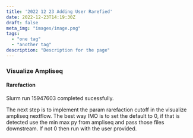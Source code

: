 ```yaml
---
title: '2022 12 23 Adding User Rarefied'
date: 2022-12-23T14:19:30Z
draft: false
meta_img: "images/image.png"
tags:
  - "one tag"
  - "another tag"
description: "Description for the page"
---
```


### Visualize Ampliseq

#### Rarefaction

Slurm run 15947603 completed sucessfully. 

The next step is to implement the param rarefaction cutoff in the visualize ampliseq nextflow. The best way IMO is to set the default to 0, if that is detected use the min max py from ampliseq and pass those files downstream. If not 0 then run with the user provided.

